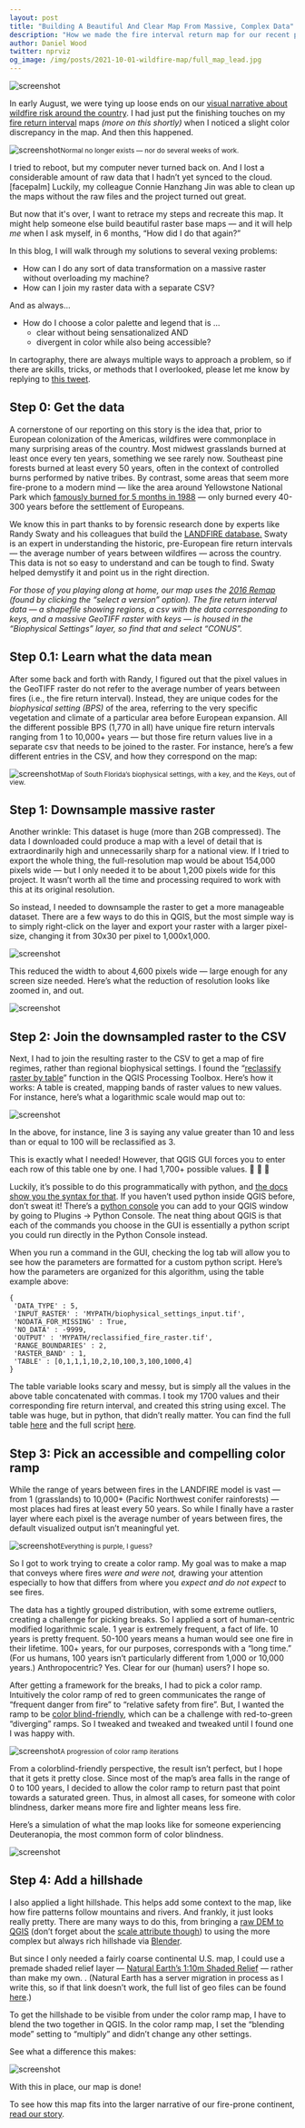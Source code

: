 ```yaml
---
layout: post
title: "Building A Beautiful And Clear Map From Massive, Complex Data"
description: "How we made the fire interval return map for our recent project about wildfire risk."
author: Daniel Wood
twitter: nprviz
og_image: /img/posts/2021-10-01-wildfire-map/full_map_lead.jpg
---
```


![screenshot](/img/posts/2021-10-01-wildfire-map/full_map_lead.jpg)

In early August, we were tying up loose ends on our <a href="https://apps.npr.org/us-wildfires-impact-environment-climate-change/">visual narrative about wildfire risk around the country</a>. I had just put the finishing touches on my <a href="https://landfire.gov/fri.php">fire return interval</a> maps <i>(more on this shortly)</i> when I noticed a slight color discrepancy in the map. And then this happened.

![screenshot](/img/posts/2021-10-01-wildfire-map/ohNO.jpg)<small>Normal no longer exists — nor do several weeks of work.</small>

I tried to reboot, but my computer never turned back on. And I lost a considerable amount of raw data that I hadn’t yet synced to the cloud. [facepalm] Luckily, my colleague Connie Hanzhang Jin was able to clean up the maps without the raw files and the project turned out great.

But now that it's over, I want to retrace my steps and recreate this map. It might help someone else build beautiful raster base maps — and it will help <i>me</i> when I ask myself, in 6 months, “How did I do that again?”

In this blog, I will walk through my solutions to several vexing problems:
- How can I do any sort of data transformation on a massive raster without overloading my machine?
- How can I join my raster data with a separate CSV?

And as always…
- How do I choose a color palette and legend that is ...
  - clear without being sensationalized AND
  - divergent in color while also being accessible?

In cartography, there are always multiple ways to approach a problem, so if there are skills, tricks, or methods that I overlooked, please let me know by replying to <a href="https://twitter.com/DanielPWWood/status/1445083898044682242">this tweet</a>.

## Step 0: Get the data

A cornerstone of our reporting on this story is the idea that, prior to European colonization of the Americas, wildfires were commonplace in many surprising areas of the country. Most midwest grasslands burned at least once every ten years, something we see rarely now. Southeast pine forests burned at least every 50 years, often in the context of controlled burns performed by native tribes. By contrast, some areas that seem more fire-prone to a modern mind — like the area around Yellowstone National Park which <a href="https://www.nps.gov/yell/learn/nature/1988-fires.htm">famously burned for 5 months in 1988</a> — only burned every 40-300 years before the settlement of Europeans.

We know this in part thanks to by forensic research done by experts like Randy Swaty and his colleagues that build the <a href="https://landfire.gov/index.php">LANDFIRE database</a><a href="https://landfire.gov/index.php">.</a> Swaty is an expert in understanding the historic, pre-European fire return intervals — the average number of years between wildfires — across the country. This data is not so easy to understand and can be tough to find. Swaty helped demystify it and point us in the right direction.

<i>For those of you playing along at home, our map uses the</i> <i><a href="https://landfire.gov/version_download.php">2016 Remap</a></i> <i>(found by clicking the “select a version” option). The fire return interval data — a shapefile showing regions, a csv with the data corresponding to keys, and a massive GeoTIFF raster with keys — is housed in the “Biophysical Settings” layer, so find that and select “CONUS”.</i>

## Step 0.1: Learn what the data mean

After some back and forth with Randy, I figured out that the pixel values in the GeoTIFF raster do not refer to the average number of years between fires (i.e., the fire return interval). Instead, they are unique codes for the <i>biophysical setting (BPS)</i> of the area, referring to the very specific vegetation and climate of a particular area before European expansion. All the different possible BPS (1,770 in all) have unique fire return intervals ranging from 1 to 10,000+ years — but those fire return values live in a separate csv that needs to be joined to the raster. For instance, here’s a few different entries in the CSV, and how they correspond on the map:

![screenshot](/img/posts/2021-10-01-wildfire-map/BPS.png)<small>Map of South Florida’s biophysical settings, with a key, and the Keys, out of view.</small>

## Step 1: Downsample massive raster

Another wrinkle: This dataset is huge (more than 2GB compressed). The data I downloaded could produce a map with a level of detail that is extraordinarily high and unnecessarily sharp for a national view. If I tried to export the whole thing, the full-resolution map would be about 154,000 pixels wide — but I only needed it to be about 1,200 pixels wide for this project. It wasn’t worth all the time and processing required to work with this at its original resolution.

So instead, I needed to downsample the raster to get a more manageable dataset. There are a few ways to do this in QGIS, but the most simple way is to simply right-click on the layer and export your raster with a larger pixel-size, changing it from 30x30 per pixel to 1,000x1,000.

![screenshot](/img/posts/2021-10-01-wildfire-map/downSamplePrompt.png)

This reduced the width to about 4,600 pixels wide — large enough for any screen size needed. Here’s what the reduction of resolution looks like zoomed in, and out.

![screenshot](/img/posts/2021-10-01-wildfire-map/downsample1000.2.gif)

## Step 2: Join the downsampled raster to the CSV

Next, I had to join the resulting raster to the CSV to get a map of fire regimes, rather than regional biophysical settings. I found the “<a href="https://docs.qgis.org/3.16/en/docs/user_manual/processing_algs/qgis/rasteranalysis.html#reclassify-by-table">reclassify raster by table</a>” function in the QGIS Processing Toolbox. Here’s how it works: A table is created, mapping bands of raster values to new values. For instance, here’s what a logarithmic scale would map out to:

![screenshot](/img/posts/2021-10-01-wildfire-map/reclassificationTablePrompt.png)

In the above, for instance, line 3 is saying any value greater than 10 and less than or equal to 100 will be reclassified as 3.

This is exactly what I needed! However, that QGIS GUI forces you to enter each row of this table one by one. I had 1,700+ possible values.  🥵 🥵 🥵

Luckily, it’s possible to do this programmatically with python, and <a href="https://docs.qgis.org/3.16/en/docs/user_manual/processing_algs/qgis/rasteranalysis.html#id45">the docs show you the syntax for that</a>. If you haven’t used python inside QGIS before, don’t sweat it! There’s a <a href="https://docs.qgis.org/2.18/en/docs/user_manual/plugins/python_console.html">python console</a> you can add to your QGIS window by going to Plugins -> Python Console. The neat thing about QGIS is that each of the commands you choose in the GUI is essentially a python script you could run directly in the Python Console instead.

When you run a command in the GUI, checking the log tab will allow you to see how the parameters are formatted for a custom python script. Here’s how the parameters are organized for this algorithm, using the table example above:

```
{
 'DATA_TYPE' : 5,
 'INPUT_RASTER' : 'MYPATH/biophysical_settings_input.tif',
 'NODATA_FOR_MISSING' : True,
 'NO_DATA' : -9999,
 'OUTPUT' : 'MYPATH/reclassified_fire_raster.tif',
 'RANGE_BOUNDARIES' : 2,
 'RASTER_BAND' : 1,
 'TABLE' : [0,1,1,1,10,2,10,100,3,100,1000,4]
}
```

The table variable looks scary and messy, but is simply all the values in the above table concatenated with commas. I took my 1700 values and their corresponding fire return interval, and created this string using excel. The table was huge, but in python, that didn’t really matter. You can find the full table <a href="https://gist.github.com/DanielJWood/415e08112ee9c5d3fe38bbff026c54c5">here</a> and the full script <a href="https://gist.github.com/DanielJWood/7b8f4aee4babf2fce7db0fadd1111e04">here</a>.

## Step 3: Pick an accessible and compelling color ramp

While the range of years between fires in the LANDFIRE model is vast — from 1 (grasslands) to 10,000+ (Pacific Northwest conifer rainforests) — most places had fires at least every 50 years. So while I finally have a raster layer where each pixel is the average number of years between fires, the default visualized output isn’t meaningful yet.

![screenshot](/img/posts/2021-10-01-wildfire-map/purple.png)<small>Everything is purple, I guess?</small>

So I got to work trying to create a color ramp. My goal was to make a map that conveys where fires <i>were and were not,</i> drawing your attention especially to how that differs from where you <i>expect and do not expect</i> to see fires.

The data has a tightly grouped distribution, with some extreme outliers, creating a challenge for picking breaks. So I applied a sort of human-centric modified logarithmic scale. 1 year is extremely frequent, a fact of life. 10 years is pretty frequent. 50-100 years means a human would see one fire in their lifetime. 100+ years, for our purposes, corresponds with a “long time.” (For us humans, 100 years isn’t particularly different from 1,000 or 10,000 years.) Anthropocentric? Yes. Clear for our (human) users? I hope so.

After getting a framework for the breaks, I had to pick a color ramp. Intuitively the color ramp of red to green communicates the range of “frequent danger from fire” to “relative safety from fire”. But, I wanted the ramp to be <a href="https://agilescientific.com/blog/2017/12/14/no-more-rainbows">color blind-friendly</a>, which can be a challenge with red-to-green “diverging” ramps. So I tweaked and tweaked and tweaked until I found one I was happy with.

![screenshot](/img/posts/2021-10-01-wildfire-map/comparison-1.png)<small>A progression of color ramp iterations</small>

From a colorblind-friendly perspective, the result isn’t perfect, but I hope that it gets it pretty close. Since most of the map’s area falls in the range of 0 to 100 years, I decided to allow the color ramp to return past that point towards a saturated green. Thus, in almost all cases, for someone with color blindness, darker means more fire and lighter means less fire.

Here’s a simulation of what the map looks like for someone experiencing Deuteranopia, the most common form of color blindness.

![screenshot](/img/posts/2021-10-01-wildfire-map/colorblindness2.gif)

## Step 4: Add a hillshade

I also applied a light hillshade. This helps add some context to the map, like how fire patterns follow mountains and rivers. And frankly, it just looks really pretty. There are many ways to do this, from bringing a <a href="https://somethingaboutmaps.wordpress.com/2017/11/16/creating-shaded-relief-in-blender/">raw DEM to QGIS</a> (don’t forget about the <a href="https://twitter.com/DanielPWWood/status/1436340523963408405">scale attribute though</a>) to using the more complex but always rich hillshade via <a href="https://somethingaboutmaps.wordpress.com/2017/11/16/creating-shaded-relief-in-blender/">Blender</a>.

But since I only needed a fairly coarse continental U.S. map, I could use a premade shaded relief layer — <a href="https://www.naturalearthdata.com/downloads/10m-raster-data/10m-shaded-relief/">Natural Earth’s 1:10m Shaded Relief</a> — rather than make my own. . (Natural Earth has a server migration in process as I write this, so if that link doesn’t work, the full list of geo files can be found <a href="https://gist.github.com/DanielJWood/b71237cc200831acf8e637c05ce2c375#file-natural_earth_s3_links-md">here</a>.)

To get the hillshade to be visible from under the color ramp map, I have to blend the two together in QGIS. In the color ramp map, I set the “blending mode” setting to “multiply” and didn’t change any other settings.

See what a difference this makes:

![screenshot](/img/posts/2021-10-01-wildfire-map/hillshade.png)

With this in place, our map is done!

To see how this map fits into the larger narrative of our fire-prone continent, <a href="https://apps.npr.org/us-wildfires-impact-environment-climate-change/">read our story</a>.
